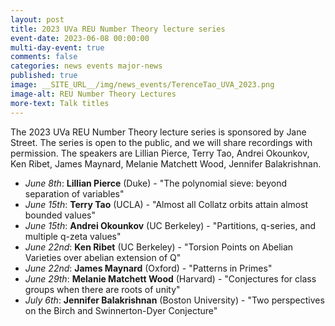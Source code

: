 ```yaml
---
layout: post
title: 2023 UVa REU Number Theory lecture series
event-date: 2023-06-08 00:00:00
multi-day-event: true
comments: false
categories: news events major-news
published: true
image: __SITE_URL__/img/news_events/TerenceTao_UVA_2023.png
image-alt: REU Number Theory Lectures
more-text: Talk titles
---
```



The 2023 UVa REU Number Theory lecture series is sponsored by Jane Street. The series is open to the public, and we will share recordings with permission. The speakers are Lillian Pierce, Terry Tao, Andrei Okounkov, Ken Ribet, James Maynard, Melanie Matchett Wood, Jennifer Balakrishnan.

<!--more-->

- *June 8th*: **Lillian Pierce** (Duke) - "The polynomial sieve: beyond separation of variables"
- *June 15th*: **Terry Tao** (UCLA) - "Almost all Collatz orbits attain almost bounded values"
- *June 15th*: **Andrei Okounkov** (UC Berkeley) - "Partitions, q-series, and multiple q-zeta values"
- *June 22nd*: **Ken Ribet** (UC Berkeley) - "Torsion Points on Abelian Varieties over abelian extension of Q"
- *June 22nd*: **James Maynard** (Oxford) - "Patterns in Primes"
- *June 29th*: **Melanie Matchett Wood** (Harvard) - "Conjectures for class groups when there are roots of unity"
- *July 6th*: **Jennifer Balakrishnan** (Boston University) - "Two perspectives on the Birch and Swinnerton-Dyer Conjecture"

